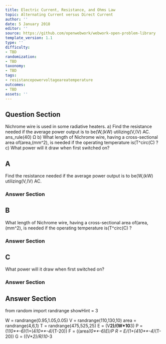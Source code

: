 ```yaml
---
title: Electric Current, Resistance, and Ohms Law
topic: Alternating Current versus Direct Current
author: ''
date: 5 January 2018
editor: ''
source: https://github.com/openwebwork/webwork-open-problem-library
template_version: 1.1
type: ''
difficulty:
- TBD
randomization:
- TBD
taxonomy:
- TBD
tags:
- resistancepowervoltageareatemperature
outcomes:
- TBD
assets: ''
---
```


## Question Section 

Nichrome wire is used in some radiative heaters.
a) Find the resistance needed if the average power output is to be(W,(kW) utilizing(V,(V) AC.
ans_rule(40) Ω
b) What length of Nichrome wire, having a cross-sectional area of(area,(mm^2), is needed if the operating temperature is(T^circ(C) ?
c) What power will it draw when first switched on?

## A
Find the resistance needed if the average power output is to be(W,(kW) utilizing(V,(V) AC.
### Answer Section
## B
What length of Nichrome wire, having a cross-sectional area of(area,(mm^2), is needed if the operating temperature is(T^circ(C) ?
### Answer Section
## C
What power will it draw when first switched on?
### Answer Section


## Answer Section

from random import randrange
showHint = 3


W = randrange(0.95,1.05,0.05)
V = randrange(110,130,10)
area = randrange(4,6,1)
T = randrange(475,525,25)
E = (V**2)/(W*10**3)
P = (1*10**-6)*(1+(4*10**-4)*(T-20))
F = ((area*10**-6)*E)/P
R = E/(1+(4*10**-4)*(T-20))
G = ((V**2)/R)*10**-3
